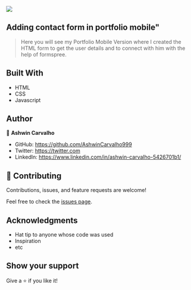 ![](https://img.shields.io/badge/Microverse-blueviolet)

## Adding contact form in portfolio mobile"

> Here you will see my Portfolio Mobile Version where I created the HTML form to get the user details and to connect with him with the help of formspree.

## Built With

- HTML
- CSS
- Javascript

## Author

👤 **Ashwin Carvalho**

- GitHub: https://github.com/AshwinCarvalho999
- Twitter: https://twitter.com
- LinkedIn: https://www.linkedin.com/in/ashwin-carvalho-5426701b1/

## 🤝 Contributing

Contributions, issues, and feature requests are welcome!

Feel free to check the [issues page](../../issues/).

## Acknowledgments

- Hat tip to anyone whose code was used
- Inspiration
- etc

## Show your support

Give a ⭐️ if you like it!

